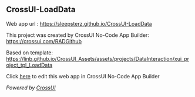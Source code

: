 ## CrossUI-LoadData
Web app url : https://sleepsterz.github.io/CrossUI-LoadData

This project was created by CrossUI No-Code App Builder: https://crossui.com/RADGithub

Based on template: https://linb.github.io/CrossUI_Assets/assets/projects/DataInteraction/xui_project_tpl_LoadData

Click [here](https://crossui.com/RADGithub/#!from=github&owner=sleepsterz&repo=CrossUI-LoadData) to edit this web app in CrossUI No-Code App Builder

<i>Powered by [CrossUI](https://crossui.com)</i>
